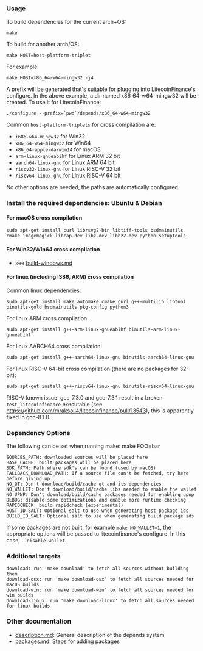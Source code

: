 ### Usage

To build dependencies for the current arch+OS:

    make

To build for another arch/OS:

    make HOST=host-platform-triplet

For example:

    make HOST=x86_64-w64-mingw32 -j4

A prefix will be generated that's suitable for plugging into LitecoinFinance's
configure. In the above example, a dir named x86_64-w64-mingw32 will be
created. To use it for LitecoinFinance:

    ./configure --prefix=`pwd`/depends/x86_64-w64-mingw32

Common `host-platform-triplets` for cross compilation are:

- `i686-w64-mingw32` for Win32
- `x86_64-w64-mingw32` for Win64
- `x86_64-apple-darwin14` for macOS
- `arm-linux-gnueabihf` for Linux ARM 32 bit
- `aarch64-linux-gnu` for Linux ARM 64 bit
- `riscv32-linux-gnu` for Linux RISC-V 32 bit
- `riscv64-linux-gnu` for Linux RISC-V 64 bit

No other options are needed, the paths are automatically configured.

### Install the required dependencies: Ubuntu & Debian

#### For macOS cross compilation

    sudo apt-get install curl librsvg2-bin libtiff-tools bsdmainutils cmake imagemagick libcap-dev libz-dev libbz2-dev python-setuptools

#### For Win32/Win64 cross compilation

- see [build-windows.md](../doc/build-windows.md#cross-compilation-for-ubuntu-and-windows-subsystem-for-linux)

#### For linux (including i386, ARM) cross compilation

Common linux dependencies:

    sudo apt-get install make automake cmake curl g++-multilib libtool binutils-gold bsdmainutils pkg-config python3

For linux ARM cross compilation:

    sudo apt-get install g++-arm-linux-gnueabihf binutils-arm-linux-gnueabihf

For linux AARCH64 cross compilation:

    sudo apt-get install g++-aarch64-linux-gnu binutils-aarch64-linux-gnu

For linux RISC-V 64-bit cross compilation (there are no packages for 32-bit):

    sudo apt-get install g++-riscv64-linux-gnu binutils-riscv64-linux-gnu

RISC-V known issue: gcc-7.3.0 and gcc-7.3.1 result in a broken `test_litecoinfinance` executable (see https://github.com/mraksoll4/litecoinfinance/pull/13543),
this is apparently fixed in gcc-8.1.0.

### Dependency Options
The following can be set when running make: make FOO=bar

    SOURCES_PATH: downloaded sources will be placed here
    BASE_CACHE: built packages will be placed here
    SDK_PATH: Path where sdk's can be found (used by macOS)
    FALLBACK_DOWNLOAD_PATH: If a source file can't be fetched, try here before giving up
    NO_QT: Don't download/build/cache qt and its dependencies
    NO_WALLET: Don't download/build/cache libs needed to enable the wallet
    NO_UPNP: Don't download/build/cache packages needed for enabling upnp
    DEBUG: disable some optimizations and enable more runtime checking
    RAPIDCHECK: build rapidcheck (experimental)
    HOST_ID_SALT: Optional salt to use when generating host package ids
    BUILD_ID_SALT: Optional salt to use when generating build package ids

If some packages are not built, for example `make NO_WALLET=1`, the appropriate
options will be passed to litecoinfinance's configure. In this case, `--disable-wallet`.

### Additional targets

    download: run 'make download' to fetch all sources without building them
    download-osx: run 'make download-osx' to fetch all sources needed for macOS builds
    download-win: run 'make download-win' to fetch all sources needed for win builds
    download-linux: run 'make download-linux' to fetch all sources needed for linux builds

### Other documentation

- [description.md](description.md): General description of the depends system
- [packages.md](packages.md): Steps for adding packages

